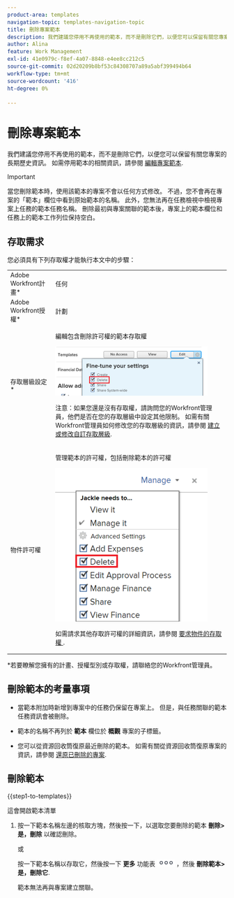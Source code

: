 ```yaml
---
product-area: templates
navigation-topic: templates-navigation-topic
title: 刪除專案範本
description: 我們建議您停用不再使用的範本，而不是刪除它們，以便您可以保留有關您專案的長期歷史資訊。
author: Alina
feature: Work Management
exl-id: 41e0979c-f8ef-4a07-8848-e4ee8cc212c5
source-git-commit: 02d20209b8bf53c84308707a89a5abf399494b64
workflow-type: tm+mt
source-wordcount: '416'
ht-degree: 0%

---
```


# 刪除專案範本

我們建議您停用不再使用的範本，而不是刪除它們，以便您可以保留有關您專案的長期歷史資訊。 如需停用範本的相關資訊，請參閱 [編輯專案範本](../../../manage-work/projects/create-and-manage-templates/edit-templates.md).

>[!IMPORTANT]
>
>當您刪除範本時，使用該範本的專案不會以任何方式修改。 不過，您不會再在專案的「範本」欄位中看到原始範本的名稱。 此外，您無法再在任務檢視中檢視專案上任務的範本任務名稱。 刪除最初與專案關聯的範本後，專案上的範本欄位和任務上的範本工作列位保持空白。

## 存取需求

您必須具有下列存取權才能執行本文中的步驟：

<table style="table-layout:auto"> 
 <col> 
 <col> 
 <tbody> 
  <tr> 
   <td role="rowheader">Adobe Workfront計畫*</td> 
   <td> <p>任何</p> </td> 
  </tr> 
  <tr> 
   <td role="rowheader">Adobe Workfront授權*</td> 
   <td> <p>計劃 </p> </td> 
  </tr> 
  <tr> 
   <td role="rowheader">存取層級設定*</td> 
   <td> <p>編輯包含刪除許可權的範本存取權</p> <p> <img src="assets/template-access-level-with-advanced-settings-350x113.png" style="width: 350;height: 113;"> </p> <p>注意：如果您還是沒有存取權，請詢問您的Workfront管理員，他們是否在您的存取層級中設定其他限制。 如需有關Workfront管理員如何修改您的存取層級的資訊，請參閱 <a href="../../../administration-and-setup/add-users/configure-and-grant-access/create-modify-access-levels.md" class="MCXref xref">建立或修改自訂存取層級</a>.</p> </td> 
  </tr> 
  <tr> 
   <td role="rowheader">物件許可權</td> 
   <td> <p>管理範本的許可權，包括刪除範本的許可權</p> <p> <img src="assets/template-manage-permissions-with-advanced-settings-350x352.png" style="width: 350;height: 352;"> </p> <p>如需請求其他存取許可權的詳細資訊，請參閱 <a href="../../../workfront-basics/grant-and-request-access-to-objects/request-access.md" class="MCXref xref">要求物件的存取權 </a>.</p> </td> 
  </tr> 
 </tbody> 
</table>

&#42;若要瞭解您擁有的計畫、授權型別或存取權，請聯絡您的Workfront管理員。

## 刪除範本的考量事項

* 當範本附加時新增到專案中的任務仍保留在專案上。 但是，與任務關聯的範本任務資訊會被刪除。
* 範本的名稱不再列於 **範本** 欄位於 **概觀** 專案的子標籤。

* 您可以從資源回收筒復原最近刪除的範本。 如需有關從資源回收筒復原專案的資訊，請參閱 [還原已刪除的專案](../../../administration-and-setup/manage-workfront/manage-deleted-items/restore-deleted-items.md).

## 刪除範本

{{step1-to-templates}}

這會開啟範本清單

1. 按一下範本名稱左邊的核取方塊，然後按一下，以選取您要刪除的範本 **刪除>是，刪除** 以確認刪除。

   或

   按一下範本名稱以存取它，然後按一下 **更多** 功能表 ![](assets/qs-more-icon-on-an-object.png) ，然後 **刪除範本>是，刪除它**.

   範本無法再與專案建立關聯。
